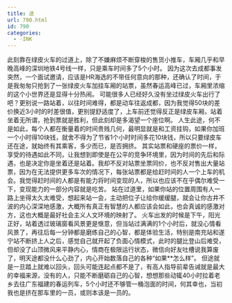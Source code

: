 ```yaml
---
title: 途
url: 790.html
id: 790
categories:
  - ·INK
---
```


此刻靠在绿皮火车的过道上，除了不嫌麻烦不断穿梭的售货小推车，车厢几乎和早晚高峰的深圳地铁4号线一样，只是乘车时间多了5个小时。 因为这次去成都事发突然，一个面试邀请，应该是HR海选的不带任何意向的那种，还确认了时间，于是我匆匆只抢到了一张绿皮火车加挂车厢的站票，虽然春运高峰已过，车厢里浓缩的这个小世界还是显得十分热闹。 可能很多人已经好久没有坐过绿皮火车出行了吧？更别说一路站着，以往时间难得，都是动车往返成都，因为我觉得50块的差价换近3小时的时差很值，更别提舒适度了，上车前还觉得反正是绿皮车厢，站着坐着无所谓，抢到票就是胜利，但此刻却是多渴望一个座位啊。 人生此途，何不是如此，每个人都在衡量着的时间贵贱几何，最明显就是和工资挂钩，如果你加班一个小时得10块钱，就舍不得为了节省1个小时时间多花10块钱，所以只要绿皮车还在途，就始终有其乘客，多少而已，是否拥挤。 其实站票和硬座的票价一样，享受的待遇如此不同，让我想到即使是在公平的竞争环境里，因为时间的先后和际遇，也是决定你是坐着还是站着。我却不反对站票坐票同价，也不反对售出大量站票，因为在无法提供更多车次的情况下，每张站票都是给赶时间的人一个上车的机会。我觉得赶时间的人都是有能力将时间变现的人，所以也应该不在乎偶尔难受一下，变现能力的一部分内容就是吃苦。 站在过道里，如果你站的位置周围有人一路上坐得太久太难受，想起来站一会，主动把位子让给你缓缓腿，就会让你古井不波的内心深深地感激，大概所有真正有智慧的人都应该会如此，也会真诚的感激对方，这也大概是最好社会主义人文环境的映射了。 火车出发的时候是下午，阳光正好，站着透过玻璃窗看风景更是惬意，但当站过满满的1个小时后，就没心情看风景了，再往后每一分钟都是磨练自己的心智，都是体验生活，特别是南充站和遂宁站不断挤上人之后，感觉自己就开起了负面心情模式，此时的腿比登山后难受，但却没了山顶微风来平静内心，情商在极限运行状态，微信向好友吐槽说我算废了，明天途都没什么心劲了，内心开始数落自己的各种“如果**怎么样”。 但途就是一旦踏上就难以回头，回头可能连起点都不是了，有高人指导前辈告诫就是最大的幸福来源，没有的人，只能不断磨砺自己的心智，想想那些动辄40小时拉着老乡去往广东福建的春运列车，5个小时还不够管一桶泡面的时间，何其幸也，当初我也是挤在那车里的一员，或则本该是一员的。